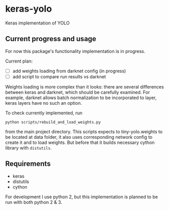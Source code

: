 # keras-yolo
Keras implementation of YOLO

## Current progress and usage
For now this package's functionality implementation is in progress. 

Current plan:

- [ ] add weights loading from darknet config (in progress)
- [ ] add script to compare run results vs darknet

Weights loading is more complex than it looks: there are several differences between keras and darknet, which should be carefully examined. For example, darknet allows batch normalization to be incorporated to layer, keras layers have no such an option.

To check currently implemented, run

```
python scripts/rebuild_and_load_weights.py
```

from the main project directory. This scripts expects to tiny-yolo.weights to be located at data folder, it also uses corresponding network config to create it and to load weights. But before that it builds necessary cython library with `distutils`. 

## Requirements

- keras
- distutils 
- cython

For development I use python 2, but this implementation is planned to be run with both python 2 & 3.
